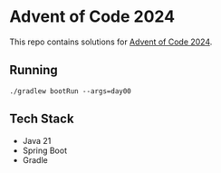 # Advent of Code 2024

This repo contains solutions for [Advent of Code 2024](https://adventofcode.com/2024).

## Running

```shell
./gradlew bootRun --args=day00
```

## Tech Stack
* Java 21
* Spring Boot
* Gradle
